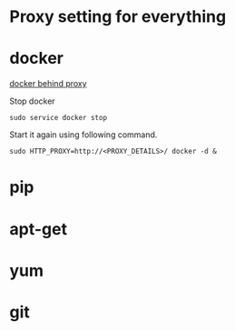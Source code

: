 Proxy setting for everything
======================================

# docker
[docker behind proxy](http://2mohitarora.blogspot.com/2014/02/docker-tip-if-you-are-running-docker.html)

Stop docker 
```
sudo service docker stop
```
Start it again using following command.
```
sudo HTTP_PROXY=http://<PROXY_DETAILS>/ docker -d &
```

# pip

# apt-get

# yum

# git

